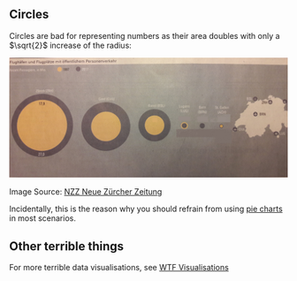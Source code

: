 ## Circles

Circles are bad for representing numbers as their area doubles with only a
$\sqrt{2}$ increase of the radius:

![Image source: NZZ Neue Zürcher Zeitung](https://raw.githubusercontent.com/MartinThoma/bad-stats/master/flughaefen-und-flugplaetze.jpg)

Image Source: [NZZ Neue Zürcher Zeitung](https://www.facebook.com/nzz/)

Incidentally, this is the reason why you should refrain from using [pie charts](http://www.businessinsider.com/pie-charts-are-the-worst-2013-6?IR=T) in most scenarios.


## Other terrible things
For more terrible data visualisations, see [WTF Visualisations](http://viz.wtf/)
